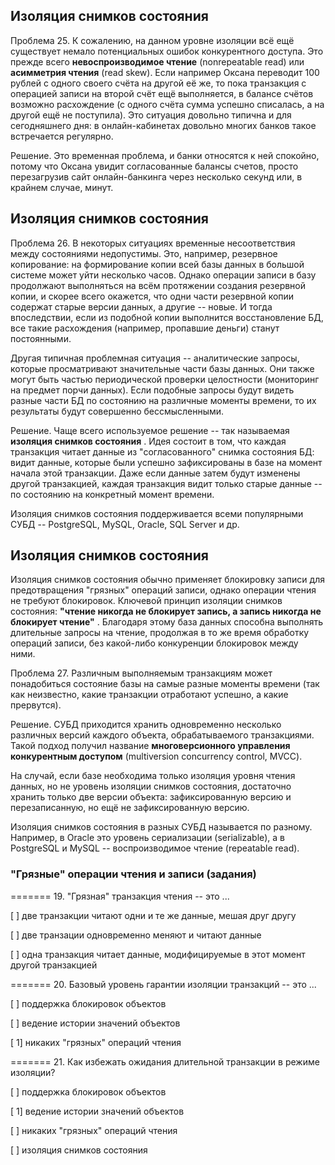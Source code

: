 ## Изоляция снимков состояния

Проблема 25. К сожалению, на данном уровне изоляции всё ещё существует немало потенциальных ошибок конкурентного доступа. Это прежде всего **невоспроизводимое чтение** (nonrepeatable read) или **асимметрия чтения** (read skew). Если например Оксана переводит 100 рублей с одного своего счёта на другой её же, то пока транзакция с операцией записи на второй счёт ещё выполняется, в балансе счётов возможно расхождение (с одного счёта сумма успешно списалась, а на другой ещё не поступила). Это ситуация довольно типична и для сегодняшнего дня: в онлайн-кабинетах довольно многих банков такое встречается регулярно.

Решение. Это временная проблема, и банки относятся к ней спокойно, потому что Оксана увидит согласованные балансы счетов, просто перезагрузив сайт онлайн-банкинга через несколько секунд или, в крайнем случае, минут.

## Изоляция снимков состояния

Проблема 26. В некоторых ситуациях временные несоответствия между состояниями недопустимы. Это, например, резервное копирование: на формирование копии всей базы данных в большой системе может уйти несколько часов. Однако операции записи в базу продолжают выполняться на всём протяжении создания резервной копии, и скорее всего окажется, что одни части резервной копии содержат старые версии данных, а другие -- новые. И тогда впоследствии, если из подобной копии выполнится восстановление БД, все такие расхождения (например, пропавшие деньги) станут постоянными.

Другая типичная проблемная ситуация -- аналитические запросы, которые просматривают значительные части базы данных. Они также могут быть частью периодической проверки целостности (мониторинг на предмет порчи данных). Если подобные запросы будут видеть разные части БД по состоянию на различные моменты времени, то их результаты будут совершенно бессмысленными.

Решение. Чаще всего используемое решение -- так называемая  **изоляция снимков состояния** . Идея состоит в том, что каждая транзакция читает данные из "согласованного" снимка состояния БД: видит данные, которые были успешно зафиксированы в базе на момент начала этой транзакции. Даже если данные затем будут изменены другой транзакцией, каждая транзакция видит только старые данные -- по состоянию на конкретный момент времени.

Изоляция снимков состояния поддерживается всеми популярными СУБД -- PostgreSQL, MySQL, Oracle, SQL Server и др.

## Изоляция снимков состояния

Изоляция снимков состояния обычно применяет блокировку записи для предотвращения "грязных" операций записи, однако операции чтения не требуют блокировок. Ключевой принцип изоляции снимков состояния:  **"чтение никогда не блокирует запись, а запись никогда не блокирует чтение"** . Благодаря этому база данных способна выполнять длительные запросы на чтение, продолжая в то же время обработку операций записи, без какой-либо конкуренции блокировок между ними.

Проблема 27. Различным выполняемым транзакциям может понадобиться состояние базы на самые разные моменты времени (так как неизвестно, какие транзакции отработают успешно, а какие прервутся).

Решение. СУБД приходится хранить одновременно несколько различных версий каждого объекта, обрабатываемого транзакциями. Такой подход получил название **многоверсионного управления конкурентным доступом** (multiversion concurrency control, MVCC).

На случай, если базе необходима только изоляция уровня чтения данных, но не уровень изоляции снимков состояния, достаточно хранить только две версии объекта: зафиксированную версию и перезаписанную, но ещё не зафиксированную версию.

Изоляция снимков состояния в разных СУБД называется по разному. Например, в Oracle это уровень сериализации (serializable), а в PostgreSQL и MySQL -- воспроизводимое чтение (repeatable read).

### "Грязные" операции чтения и записи (задания)

======= 19. "Грязная" транзакция чтения -- это ...

[ ] две транзакции читают одни и те же данные, мешая друг другу

[ ] две транзации одновременно меняют и читают данные

[ ] одна транзакция читает данные, модифицируемые в этот момент другой транзакцией

======= 20. Базовый уровень гарантии изоляции транзакций -- это ...

[ ] поддержка блокировок объектов

[ ] ведение истории значений объектов

[ 1] никаких "грязных" операций чтения

======= 21. Как избежать ожидания длительной транзакции в режиме изоляции?

[ ] поддержка блокировок объектов

[ 1] ведение истории значений объектов

[ ] никаких "грязных" операций чтения

[ ] изоляция снимков состояния
